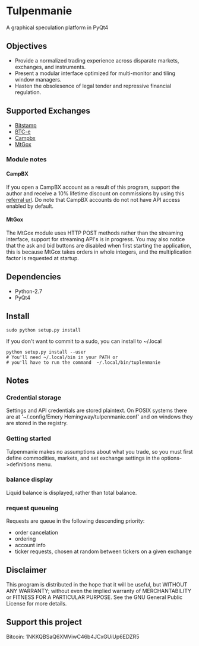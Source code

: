 # Tulpenmanie
A graphical speculation platform in PyQt4

## Objectives
 - Provide a normalized trading experience across disparate markets, exchanges, 
   and instruments.
 - Present a modular interface optimized for multi-monitor and tiling window 
   managers.
 - Hasten the obsolesence of legal tender and repressive financial regulation.

## Supported Exchanges
 - [Bitstamp](https://www.bitstamp.net/)
 - [BTC-e](https://btc-e.com/)
 - [Campbx](https://campbx.com/)
 - [MtGox](https://mtgox.com/)

### Module notes
#### CampBX
If you open a CampBX account as a result of this program, support the 
author and receive a 10% lifetime discount on commissions by using 
this [referral url](https://campbx.com/register.php?r=P3hAnksjDmY).
Do note that CampBX accounts do not not have API access enabled by default.

#### MtGox
The MtGox module uses HTTP POST methods rather than the streaming interface,
support for streaming API's is in progress. You may also notice that the ask 
and bid buttons are disabled when first starting the application, this is 
because MtGox takes orders in whole integers, and the multiplication factor is
requested at startup.

## Dependencies
 - Python-2.7
 - PyQt4

## Install
    sudo python setup.py install

If you don't want to commit to a sudo, you can install to ~/.local

    python setup.py install --user
    # You'll need ~/.local/bin in your PATH or 
    # you'll have to run the command  ~/.local/bin/tuplenmanie

## Notes
### Credential storage
Settings and API credentials are stored plaintext. On POSIX systems there are at
'~/.config/Emery Hemingway/tulpenmanie.conf' and on windows they are stored in 
the registry.

### Getting started
Tulpenmanie makes no assumptions about what you trade, so you must first define
commodities, markets, and set exchange settings in the options->definitions
menu.
### balance display
Liquid balance is displayed, rather than total balance.
### request queueing
Requests are queue in the following descending priority:
 - order cancelation
 - ordering
 - account info
 - ticker requests, chosen at random between tickers on a given exchange

## Disclaimer
This program is distributed in the hope that it will be useful,
but WITHOUT ANY WARRANTY; without even the implied warranty of
MERCHANTABILITY or FITNESS FOR A PARTICULAR PURPOSE.  See the
GNU General Public License for more details.

## Support this project
Bitcoin: 1NKKQBSaQ6XMViwC46b4JCxGUiUp6EDZR5
